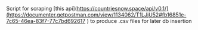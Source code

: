 Script for scraping [this api](https://countriesnow.space/api/v0.1/](https://documenter.getpostman.com/view/1134062/T1LJjU52#fb16851e-7c65-46ea-83f7-77c7bd692617 ) to produce .csv files for later db insertion
